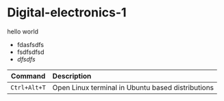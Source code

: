 # Digital-electronics-1
hello world

  * fdasfsdfs
  * fsdfsdfsd 
  * *dfsdfs*
  

| **Command** | **Description** |
| :-: | :-- |
| `Ctrl+Alt+T` | Open Linux terminal in Ubuntu based distributions |
